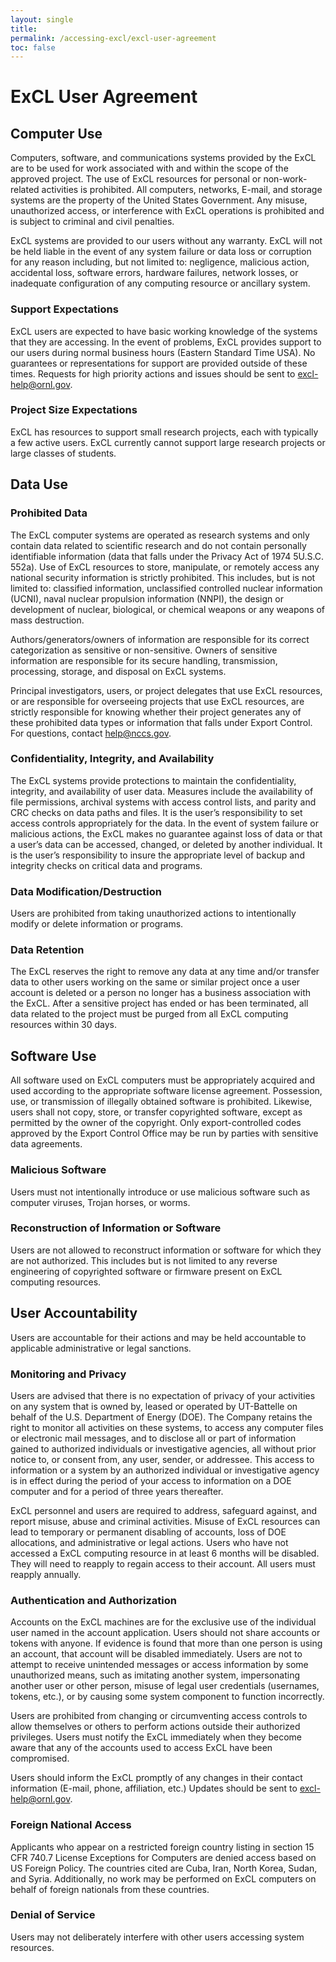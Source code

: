 ```yaml
---
layout: single
title:
permalink: /accessing-excl/excl-user-agreement
toc: false
---
```


# ExCL User Agreement

## Computer Use
Computers, software, and communications systems provided by the ExCL are to be used for work associated with and within the scope of the approved project. The use of ExCL resources for personal or non-work-related activities is prohibited. All computers, networks, E-mail, and storage systems are the property of the United States Government. Any misuse,  unauthorized access, or interference with ExCL operations is prohibited and is subject to criminal and civil penalties.

ExCL systems are provided to our users without any warranty. ExCL will not be held liable in the event of any system failure or data loss or corruption for any reason including, but not limited to: negligence, malicious action, accidental loss, software errors, hardware failures, network losses, or inadequate configuration of any computing resource or ancillary system.

### Support Expectations
ExCL users are expected to have basic working knowledge of the systems that they are accessing. In the event of problems, ExCL provides support to our users during normal business hours (Eastern Standard Time USA). No guarantees or representations for support are provided outside of these times. Requests for high priority actions and issues should be sent to excl-help@ornl.gov.

### Project Size Expectations
ExCL has resources to support small research projects, each with typically a few active users.  ExCL currently cannot support large research projects or large classes of students.

## Data Use
### Prohibited Data
The ExCL computer systems are operated as research systems and only contain data related to scientific research and do not contain personally identifiable information (data that falls under the Privacy Act of 1974 5U.S.C. 552a). Use of ExCL resources to store, manipulate, or remotely access any national security information is strictly prohibited. This includes, but is not limited to: classified information, unclassified controlled nuclear information (UCNI), naval nuclear propulsion information (NNPI), the design or development of nuclear, biological, or chemical weapons or any weapons of mass destruction.

Authors/generators/owners of information are responsible for its correct categorization as sensitive or non-sensitive. Owners of sensitive information are responsible for its secure handling, transmission, processing, storage, and disposal on ExCL systems.

Principal investigators, users, or project delegates that use ExCL resources, or are responsible for overseeing projects that use ExCL resources, are strictly responsible for knowing whether their project generates any of these prohibited data types or information that falls under Export Control. For questions, contact help@nccs.gov.

### Confidentiality, Integrity, and Availability
The ExCL systems provide protections to maintain the confidentiality, integrity, and availability of user data. Measures include the availability of file permissions, archival systems with access control lists, and parity and CRC checks on data paths and files. It is the user’s responsibility to set access controls appropriately for the data. In the event of system failure or malicious actions, the ExCL makes no guarantee against loss of data or that a user’s data can be accessed, changed, or deleted by another individual. It is the user’s responsibility to insure the appropriate level of backup and integrity checks on critical data and programs.

### Data Modification/Destruction
Users are prohibited from taking unauthorized actions to intentionally modify or delete information or programs.

### Data Retention
The ExCL reserves the right to remove any data at any time and/or transfer data to other users working on the same or similar project once a user account is deleted or a person no longer has a business association with the ExCL. After a sensitive project has ended or has been terminated, all data related to the project must be purged from all ExCL computing resources within 30 days.

## Software Use
All software used on ExCL computers must be appropriately acquired and used according to the appropriate software license agreement. Possession, use, or transmission of illegally obtained software is prohibited. Likewise, users shall not copy, store, or transfer copyrighted software, except as permitted by the owner of the copyright. Only export-controlled codes approved by the Export Control Office may be run by parties with sensitive data agreements.

### Malicious Software
Users must not intentionally introduce or use malicious software such as computer viruses, Trojan horses, or worms.

### Reconstruction of Information or Software
Users are not allowed to reconstruct information or software for which they are not authorized. This includes but is not limited to any reverse engineering of copyrighted software or firmware present on ExCL computing resources.

## User Accountability
Users are accountable for their actions and may be held accountable to applicable administrative or legal sanctions.

### Monitoring and Privacy
Users are advised that there is no expectation of privacy of your activities on any system that is owned by, leased or operated by UT-Battelle on behalf of the U.S. Department of Energy (DOE). The Company retains the right to monitor all activities on these systems, to access any computer files or electronic mail messages, and to disclose all or part of information gained to authorized individuals or investigative agencies, all without prior notice to, or consent from, any user, sender, or addressee. This access to information or a system by an authorized individual or investigative agency is in effect during the period of your access to information on a DOE computer and for a period of three years thereafter.

ExCL personnel and users are required to address, safeguard against, and report misuse, abuse and criminal activities. Misuse of ExCL resources can lead to temporary or permanent disabling of accounts, loss of DOE allocations, and administrative or legal actions. Users who have not accessed a ExCL computing resource in at least 6 months will be disabled. They will need to reapply to regain access to their account. All users must reapply annually.

### Authentication and Authorization
Accounts on the ExCL machines are for the exclusive use of the individual user named in the account application. Users should not share accounts or tokens with anyone. If evidence is found that more than one person is using an account, that account will be disabled immediately. Users are not to attempt to receive unintended messages or access information by some unauthorized means, such as imitating another system, impersonating another user or other person, misuse of legal user credentials (usernames, tokens, etc.), or by causing some system component to function incorrectly.

Users are prohibited from changing or circumventing access controls to allow themselves or others to perform actions outside their authorized privileges. Users must notify the ExCL immediately when they become aware that any of the accounts used to access ExCL have been compromised.

Users should inform the ExCL promptly of any changes in their contact information (E-mail, phone, affiliation, etc.) Updates should be sent to excl-help@ornl.gov.

### Foreign National Access
Applicants who appear on a restricted foreign country listing in section 15 CFR 740.7 License Exceptions for Computers are denied access based on US Foreign Policy. The countries cited are Cuba, Iran, North Korea, Sudan, and Syria. Additionally, no work may be performed on ExCL computers on behalf of foreign nationals from these countries.

### Denial of Service
Users may not deliberately interfere with other users accessing system resources.
